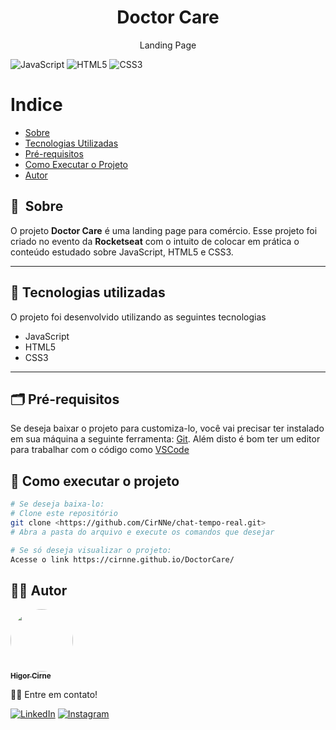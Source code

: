 <h1 align="center">Doctor Care</h1>

<p align="center">Landing Page</p>

![JavaScript](https://img.shields.io/badge/javascript-%23323330.svg?style=for-the-badge&logo=javascript&logoColor=%23F7DF1E)
![HTML5](https://img.shields.io/badge/html5-%23E34F26.svg?style=for-the-badge&logo=html5&logoColor=white)
![CSS3](https://img.shields.io/badge/css3-%231572B6.svg?style=for-the-badge&logo=css3&logoColor=white)


Indice
=================
 * [Sobre](#-sobre)
 * [Tecnologias Utilizadas](#-tecnologias-utilizadas)
 * [Pré-requisitos](#-pré-requisitos)
 * [Como Executar o Projeto](#-como-executar-o-projeto)
 * [Autor](#-autor)

## 🔖&nbsp; Sobre

O projeto **Doctor Care** é uma landing page para comércio. Esse projeto foi criado no evento da **Rocketseat** com o intuito de colocar em prática o conteúdo estudado sobre JavaScript, HTML5 e CSS3.

---

## 🚀 Tecnologias utilizadas

O projeto foi desenvolvido utilizando as seguintes tecnologias

- JavaScript
- HTML5
- CSS3

---

## 🗂 Pré-requisitos

Se deseja baixar o projeto para customiza-lo, você vai precisar ter instalado em sua máquina a seguinte ferramenta:
[Git](https://git-scm.com). 
Além disto é bom ter um editor para trabalhar com o código como [VSCode](https://code.visualstudio.com/)

## 🎲 Como executar o projeto

```bash
# Se deseja baixa-lo:
# Clone este repositório
git clone <https://github.com/CirNNe/chat-tempo-real.git>
# Abra a pasta do arquivo e execute os comandos que desejar

# Se só deseja visualizar o projeto:
Acesse o link https://cirnne.github.io/DoctorCare/
```

## 👨‍💻 Autor

<a href="https://github.com/CirNNe">
 <img style="border-radius: 50%;" src="https://avatars.githubusercontent.com/u/98779843?s=400&u=0acf3d526d374b620501ea180d5c81c3ff998c42&v=4" width="100px;" alt=""/>
 <br />
 <sub><b>Higor Cirne</b></sub></a> <a href="https://github.com/CirNNe" title="GitHub"></a>

👋🏽 Entre em contato!

[![LinkedIn](https://img.shields.io/badge/linkedin-%230077B5.svg?style=for-the-badge&logo=linkedin&logoColor=white)](https://www.linkedin.com/in/higorcirne/)
[![Instagram](https://img.shields.io/badge/Instagram-%23E4405F.svg?style=for-the-badge&logo=Instagram&logoColor=white)](https://www.instagram.com/higordev_/)
